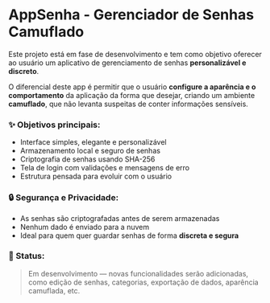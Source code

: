 # AppSenha - Gerenciador de Senhas Camuflado

Este projeto está em fase de desenvolvimento e tem como objetivo oferecer ao usuário um aplicativo de gerenciamento de senhas **personalizável e discreto**.

O diferencial deste app é permitir que o usuário **configure a aparência e o comportamento** da aplicação da forma que desejar, criando um ambiente **camuflado**, que não levanta suspeitas de conter informações sensíveis.

### ✨ Objetivos principais:
- Interface simples, elegante e personalizável
- Armazenamento local e seguro de senhas
- Criptografia de senhas usando SHA-256
- Tela de login com validações e mensagens de erro
- Estrutura pensada para evoluir com o usuário

### 🔒 Segurança e Privacidade:
- As senhas são criptografadas antes de serem armazenadas
- Nenhum dado é enviado para a nuvem
- Ideal para quem quer guardar senhas de forma **discreta e segura**

### 🚧 Status:
> Em desenvolvimento — novas funcionalidades serão adicionadas, como edição de senhas, categorias, exportação de dados, aparência camuflada, etc.

